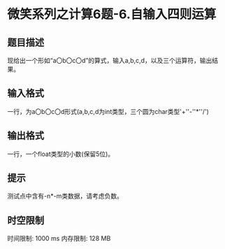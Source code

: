 # 微笑系列之计算6题-6.自输入四则运算

## 题目描述

现给出一个形如“a〇b〇c〇d”的算式，输入a,b,c,d，以及三个运算符，输出结果。

## 输入格式

一行，为a〇b〇c〇d形式(a,b,c,d为int类型，三个圆为char类型'+''-''*''/')

## 输出格式

一行，一个float类型的小数(保留5位)。

## 提示

测试点中含有-n*-m类数据，请考虑负数。

## 时空限制

时间限制: 1000 ms
内存限制: 128 MB

